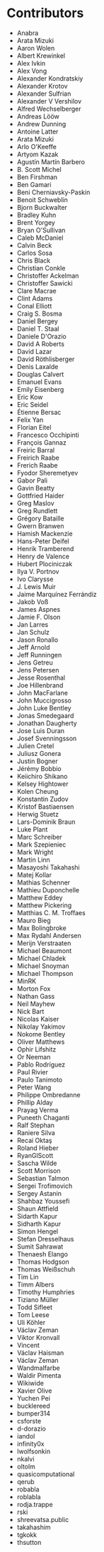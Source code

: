 # Contributors

- Anabra
- Arata Mizuki
- Aaron Wolen
- Albert Krewinkel
- Alex Ivkin
- Alex Vong
- Alexander Kondratskiy
- Alexander Krotov
- Alexander Sulfrian
- Alexander V Vershilov
- Alfred Wechselberger
- Andreas Lööw
- Andrew Dunning
- Antoine Latter
- Arata Mizuki
- Arlo O'Keeffe
- Artyom Kazak
- Agustín Martín Barbero
- B. Scott Michel
- Ben Firshman
- Ben Gamari
- Beni Cherniavsky-Paskin
- Benoit Schweblin
- Bjorn Buckwalter
- Bradley Kuhn
- Brent Yorgey
- Bryan O'Sullivan
- Caleb McDaniel
- Calvin Beck
- Carlos Sosa
- Chris Black
- Christian Conkle
- Christoffer Ackelman
- Christoffer Sawicki
- Clare Macrae
- Clint Adams
- Conal Elliott
- Craig S. Bosma
- Daniel Bergey
- Daniel T. Staal
- Daniele D'Orazio
- David A Roberts
- David Lazar
- David Röthlisberger
- Denis Laxalde
- Douglas Calvert
- Emanuel Evans
- Emily Eisenberg
- Eric Kow
- Eric Seidel
- Étienne Bersac
- Felix Yan
- Florian Eitel
- Francesco Occhipinti
- François Gannaz
- Freiric Barral
- Freirich Raabe
- Frerich Raabe
- Fyodor Sheremetyev
- Gabor Pali
- Gavin Beatty
- Gottfried Haider
- Greg Maslov
- Greg Rundlett
- Grégory Bataille
- Gwern Branwen
- Hamish Mackenzie
- Hans-Peter Deifel
- Henrik Tramberend
- Henry de Valence
- Hubert Plociniczak
- Ilya V. Portnov
- Ivo Clarysse
- J. Lewis Muir
- Jaime Marquínez Ferrándiz
- Jakob Voß
- James Aspnes
- Jamie F. Olson
- Jan Larres
- Jan Schulz
- Jason Ronallo
- Jeff Arnold
- Jeff Runningen
- Jens Getreu
- Jens Petersen
- Jesse Rosenthal
- Joe Hillenbrand
- John MacFarlane
- John Muccigrosso
- John Luke Bentley
- Jonas Smedegaard
- Jonathan Daugherty
- Jose Luis Duran
- Josef Svenningsson
- Julien Cretel
- Juliusz Gonera
- Justin Bogner
- Jérémy Bobbio
- Keiichiro Shikano
- Kelsey Hightower
- Kolen Cheung
- Konstantin Zudov
- Kristof Bastiaensen
- Herwig Stuetz
- Lars-Dominik Braun
- Luke Plant
- Marc Schreiber
- Mark Szepieniec
- Mark Wright
- Martin Linn
- Masayoshi Takahashi
- Matej Kollar
- Mathias Schenner
- Mathieu Duponchelle
- Matthew Eddey
- Matthew Pickering
- Matthias C. M. Troffaes
- Mauro Bieg
- Max Bolingbroke
- Max Rydahl Andersen
- Merijn Verstraaten
- Michael Beaumont
- Michael Chladek
- Michael Snoyman
- Michael Thompson
- MinRK
- Morton Fox
- Nathan Gass
- Neil Mayhew
- Nick Bart
- Nicolas Kaiser
- Nikolay Yakimov
- Nokome Bentley
- Oliver Matthews
- Ophir Lifshitz
- Or Neeman
- Pablo Rodríguez
- Paul Rivier
- Paulo Tanimoto
- Peter Wang
- Philippe Ombredanne
- Phillip Alday
- Prayag Verma
- Puneeth Chaganti
- Ralf Stephan
- Raniere Silva
- Recai Oktaş
- Roland Hieber
- RyanGlScott
- Sascha Wilde
- Scott Morrison
- Sebastian Talmon
- Sergei Trofimovich
- Sergey Astanin
- Shahbaz Youssefi
- Shaun Attfield
- Sidarth Kapur
- Sidharth Kapur
- Simon Hengel
- Stefan Dresselhaus
- Sumit Sahrawat
- Thenaesh Elango
- Thomas Hodgson
- Thomas Weißschuh
- Tim Lin
- Timm Albers
- Timothy Humphries
- Tiziano Müller
- Todd Sifleet
- Tom Leese
- Uli Köhler
- Václav Zeman
- Viktor Kronvall
- Vincent
- Václav Haisman
- Václav Zeman
- Wandmalfarbe
- Waldir Pimenta
- Wikiwide
- Xavier Olive
- Yuchen Pei
- bucklereed
- bumper314
- csforste
- d-dorazio
- iandol
- infinity0x
- lwolfsonkin
- nkalvi
- oltolm
- quasicomputational
- qerub
- robabla
- roblabla
- rodja.trappe
- rski
- shreevatsa.public
- takahashim
- tgkokk
- thsutton
